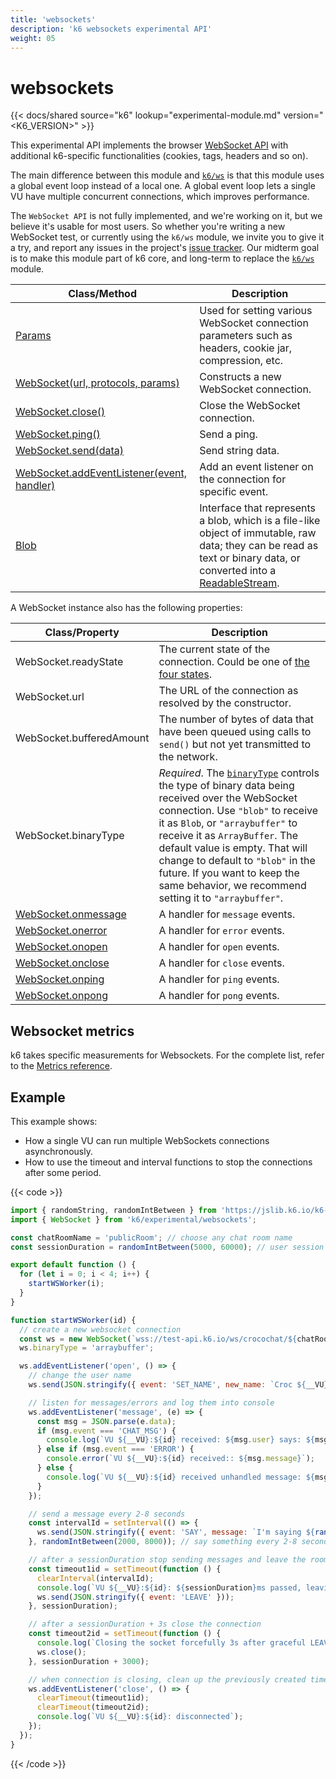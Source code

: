 ```yaml
---
title: 'websockets'
description: 'k6 websockets experimental API'
weight: 05
---
```


# websockets

{{< docs/shared source="k6" lookup="experimental-module.md" version="<K6_VERSION>" >}}

This experimental API implements the browser [WebSocket API](https://developer.mozilla.org/en-US/docs/Web/API/WebSocket) with additional k6-specific functionalities (cookies, tags, headers and so on).

The main difference between this module and [`k6/ws`](https://grafana.com/docs/k6/<K6_VERSION>/javascript-api/k6-ws) is that this module uses a global event loop instead of a local one.
A global event loop lets a single VU have multiple concurrent connections, which improves performance.

The `WebSocket API` is not fully implemented, and we're working on it, but we believe it's usable for most users. So whether you're writing a new WebSocket test, or currently using the `k6/ws` module, we invite you to give it a try, and report any issues in the project's [issue tracker](https://github.com/grafana/xk6-websockets/). Our midterm goal is to make this module part of k6 core, and long-term to replace the [`k6/ws`](https://grafana.com/docs/k6/<K6_VERSION>/javascript-api/k6-ws) module.

| Class/Method                                                                                                                                                          | Description                                                                                                                                                                                                                                                          |
| --------------------------------------------------------------------------------------------------------------------------------------------------------------------- | -------------------------------------------------------------------------------------------------------------------------------------------------------------------------------------------------------------------------------------------------------------------- |
| [Params](https://grafana.com/docs/k6/<K6_VERSION>/javascript-api/k6-experimental/websockets/params)                                                                   | Used for setting various WebSocket connection parameters such as headers, cookie jar, compression, etc.                                                                                                                                                              |
| [WebSocket(url, protocols, params)](https://grafana.com/docs/k6/<K6_VERSION>/javascript-api/k6-experimental/websockets/websocket)                                     | Constructs a new WebSocket connection.                                                                                                                                                                                                                               |
| [WebSocket.close()](https://grafana.com/docs/k6/<K6_VERSION>/javascript-api/k6-experimental/websockets/websocket/websocket-close)                                     | Close the WebSocket connection.                                                                                                                                                                                                                                      |
| [WebSocket.ping()](https://grafana.com/docs/k6/<K6_VERSION>/javascript-api/k6-experimental/websockets/websocket/websocket-ping)                                       | Send a ping.                                                                                                                                                                                                                                                         |
| [WebSocket.send(data)](https://grafana.com/docs/k6/<K6_VERSION>/javascript-api/k6-experimental/websockets/websocket/websocket-send)                                   | Send string data.                                                                                                                                                                                                                                                    |
| [WebSocket.addEventListener(event, handler)](https://grafana.com/docs/k6/<K6_VERSION>/javascript-api/k6-experimental/websockets/websocket/websocket-addeventlistener) | Add an event listener on the connection for specific event.                                                                                                                                                                                                          |
| [Blob](https://grafana.com/docs/k6/<K6_VERSION>/javascript-api/k6-experimental/websockets/blob)                                                                       | Interface that represents a blob, which is a file-like object of immutable, raw data; they can be read as text or binary data, or converted into a [ReadableStream](https://grafana.com/docs/k6/<K6_VERSION>/javascript-api/k6-experimental/streams/readablestream). |

A WebSocket instance also has the following properties:

<!-- vale off -->

| Class/Property                                                                                                                          | Description                                                                                                                                                                                                                                                                                                                                                                                                                                         |
| --------------------------------------------------------------------------------------------------------------------------------------- | --------------------------------------------------------------------------------------------------------------------------------------------------------------------------------------------------------------------------------------------------------------------------------------------------------------------------------------------------------------------------------------------------------------------------------------------------- |
| WebSocket.readyState                                                                                                                    | The current state of the connection. Could be one of [the four states](https://developer.mozilla.org/en-US/docs/Web/API/WebSocket/readyState).                                                                                                                                                                                                                                                                                                      |
| WebSocket.url                                                                                                                           | The URL of the connection as resolved by the constructor.                                                                                                                                                                                                                                                                                                                                                                                           |
| WebSocket.bufferedAmount                                                                                                                | The number of bytes of data that have been queued using calls to `send()` but not yet transmitted to the network.                                                                                                                                                                                                                                                                                                                                   |
| WebSocket.binaryType                                                                                                                    | _Required_. The [`binaryType`](https://developer.mozilla.org/en-US/docs/Web/API/WebSocket/binaryType) controls the type of binary data being received over the WebSocket connection. Use `"blob"` to receive it as `Blob`, or `"arraybuffer"` to receive it as `ArrayBuffer`. The default value is empty. That will change to default to `"blob"` in the future. If you want to keep the same behavior, we recommend setting it to `"arraybuffer"`. |
| [WebSocket.onmessage](https://grafana.com/docs/k6/<K6_VERSION>/javascript-api/k6-experimental/websockets/websocket/websocket-onmessage) | A handler for `message` events.                                                                                                                                                                                                                                                                                                                                                                                                                     |
| [WebSocket.onerror](https://grafana.com/docs/k6/<K6_VERSION>/javascript-api/k6-experimental/websockets/websocket/websocket-onerror)     | A handler for `error` events.                                                                                                                                                                                                                                                                                                                                                                                                                       |
| [WebSocket.onopen](https://grafana.com/docs/k6/<K6_VERSION>/javascript-api/k6-experimental/websockets/websocket/websocket-onopen)       | A handler for `open` events.                                                                                                                                                                                                                                                                                                                                                                                                                        |
| [WebSocket.onclose](https://grafana.com/docs/k6/<K6_VERSION>/javascript-api/k6-experimental/websockets/websocket/websocket-onclose)     | A handler for `close` events.                                                                                                                                                                                                                                                                                                                                                                                                                       |
| [WebSocket.onping](https://grafana.com/docs/k6/<K6_VERSION>/javascript-api/k6-experimental/websockets/websocket/websocket-onping)       | A handler for `ping` events.                                                                                                                                                                                                                                                                                                                                                                                                                        |
| [WebSocket.onpong](https://grafana.com/docs/k6/<K6_VERSION>/javascript-api/k6-experimental/websockets/websocket/websocket-onpong)       | A handler for `pong` events.                                                                                                                                                                                                                                                                                                                                                                                                                        |

<!-- vale on -->

## Websocket metrics

k6 takes specific measurements for Websockets.
For the complete list, refer to the [Metrics reference](https://grafana.com/docs/k6/<K6_VERSION>/using-k6/metrics/reference#websockets).

## Example

This example shows:

- How a single VU can run multiple WebSockets connections asynchronously.
- How to use the timeout and interval functions to stop the connections after some period.

{{< code >}}

```javascript
import { randomString, randomIntBetween } from 'https://jslib.k6.io/k6-utils/1.1.0/index.js';
import { WebSocket } from 'k6/experimental/websockets';

const chatRoomName = 'publicRoom'; // choose any chat room name
const sessionDuration = randomIntBetween(5000, 60000); // user session between 5s and 1m

export default function () {
  for (let i = 0; i < 4; i++) {
    startWSWorker(i);
  }
}

function startWSWorker(id) {
  // create a new websocket connection
  const ws = new WebSocket(`wss://test-api.k6.io/ws/crocochat/${chatRoomName}/`);
  ws.binaryType = 'arraybuffer';

  ws.addEventListener('open', () => {
    // change the user name
    ws.send(JSON.stringify({ event: 'SET_NAME', new_name: `Croc ${__VU}:${id}` }));

    // listen for messages/errors and log them into console
    ws.addEventListener('message', (e) => {
      const msg = JSON.parse(e.data);
      if (msg.event === 'CHAT_MSG') {
        console.log(`VU ${__VU}:${id} received: ${msg.user} says: ${msg.message}`);
      } else if (msg.event === 'ERROR') {
        console.error(`VU ${__VU}:${id} received:: ${msg.message}`);
      } else {
        console.log(`VU ${__VU}:${id} received unhandled message: ${msg.message}`);
      }
    });

    // send a message every 2-8 seconds
    const intervalId = setInterval(() => {
      ws.send(JSON.stringify({ event: 'SAY', message: `I'm saying ${randomString(5)}` }));
    }, randomIntBetween(2000, 8000)); // say something every 2-8 seconds

    // after a sessionDuration stop sending messages and leave the room
    const timeout1id = setTimeout(function () {
      clearInterval(intervalId);
      console.log(`VU ${__VU}:${id}: ${sessionDuration}ms passed, leaving the chat`);
      ws.send(JSON.stringify({ event: 'LEAVE' }));
    }, sessionDuration);

    // after a sessionDuration + 3s close the connection
    const timeout2id = setTimeout(function () {
      console.log(`Closing the socket forcefully 3s after graceful LEAVE`);
      ws.close();
    }, sessionDuration + 3000);

    // when connection is closing, clean up the previously created timers
    ws.addEventListener('close', () => {
      clearTimeout(timeout1id);
      clearTimeout(timeout2id);
      console.log(`VU ${__VU}:${id}: disconnected`);
    });
  });
}
```

{{< /code >}}
